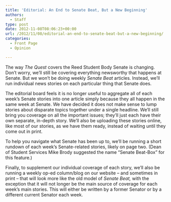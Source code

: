 ```yaml
---
title: 'Editorial: An End to Senate Beat, But a New Beginning'
authors: 
  - Staff
type: post
date: 2012-11-08T08:06:23+00:00
url: /2012/11/08/editorial-an-end-to-senate-beat-but-a-new-beginning/
categories:
  - Front Page
  - Opinion

---
```

The way _The_ _Quest_ covers the Reed Student Body Senate is changing. Don&#8217;t worry, we&#8217;ll still be covering everything newsworthy that happens at Senate. But we won&#8217;t be doing weekly _Senate Beat_ articles. Instead, we&#8217;ll run individual news stories on each particular thing that Senate does.

The editorial board feels it is no longer useful to aggregate all of each week&#8217;s Senate stories into one article simply because they all happen in the same week at Senate. We have decided it does not make sense to lump stories about disparate topics together under a single headline. We&#8217;ll still bring you coverage on all the important issues; they&#8217;ll just each have their own separate, in-depth story. We&#8217;ll also be uploading these stories online, like most of our stories, as we have them ready, instead of waiting until they come out in print.

To help you navigate what Senate has been up to, we&#8217;ll be running a short rundown of each week&#8217;s Senate-related stories, likely on page two. (Dean of Student Services Mike Brody suggested the name “Senate Beat-Box” for this feature.)

Finally, to supplement our individual coverage of each story, we&#8217;ll also be running a weekly op-ed column/blog on our website – and sometimes in print – that will look more like the old model of _Senate Beat,_ with the exception that it will not longer be the main source of coverage for each week&#8217;s main stories. This will either be written by a former Senator or by a different current Senator each week.